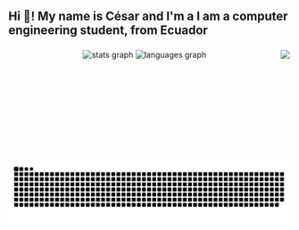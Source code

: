 <h2 align="left">Hi 👋! My name is César and I'm a I am a computer engineering student, from Ecuador</h2>

###

<div align="center">
  <img src="https://github-readme-stats.vercel.app/api?username=carana08&hide_title=false&hide_rank=false&show_icons=true&include_all_commits=true&count_private=true&disable_animations=false&theme=dracula&locale=en&hide_border=false" height="150" alt="stats graph"  />
  <img src="https://github-readme-stats.vercel.app/api/top-langs?username=carana08&locale=en&hide_title=false&layout=compact&card_width=320&langs_count=5&theme=dracula&hide_border=false" height="150" alt="languages graph"  />
  <img align="right" height="200" src="https://i.pinimg.com/564x/10/12/0d/10120dd89c77550a01302bb94ff7c693.jpg"  />
</div>

###



###



###

<br clear="both">

<img src="https://raw.githubusercontent.com/carana08/carana08/output/snake.svg" alt="Snake animation" />

###
